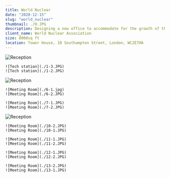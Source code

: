 ```yaml
---
title: World Nuclear
date: "2020-12-15"
slug: "world_nuclear"
thumbnail: ./0.JPG
description: Designing a new office to accommodate for the growth of the team, with the introduction of collaborative spaces to encourage knowledge sharing.
client_name: World Nuclear Association
size: 8000sq ft
location: Tower House, 10 Southampton Street, London, WC2E7HA
---
```


<div class="kg-card kg-image-card kg-width-full">

![Reception](./4.JPG)

```grid|2
![Tech station](./1-3.JPG)
![Tech station](./1-2.JPG)
```

![Reception](./5.JPG)

```grid|2
![Meeting Room](./6-1.jpg)
![Meeting Room](./6-2.JPG)
```

```grid|2
![Meeting Room](./7-1.JPG)
![Meeting Room](./7-2.JPG)
```

![Reception](./0.JPG)

```grid|2
![Meeting Room](./10-2.JPG)
![Meeting Room](./10-1.JPG)
```

```grid|2
![Meeting Room](./11-1.JPG)
![Meeting Room](./11-2.JPG)
```

```grid|2
![Meeting Room](./12-1.JPG)
![Meeting Room](./12-2.JPG)
```

```grid|2
![Meeting Room](./13-2.JPG)
![Meeting Room](./13-1.JPG)
```

</div>
